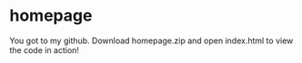 # homepage
You got to my github.
Download homepage.zip and open index.html to view the code in action!